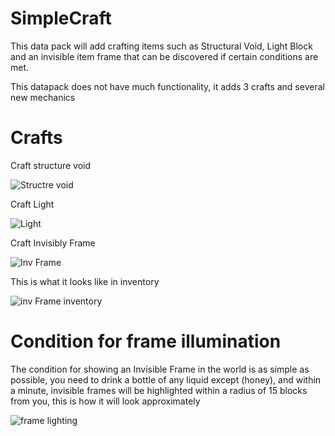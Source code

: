 # SimpleCraft
This data pack will add crafting items such as Structural Void, Light Block and an invisible item frame that can be discovered if certain conditions are met.

This datapack does not have much functionality, it adds 3 crafts and several new mechanics
> 
# Crafts

Craft structure void

![Structre void](https://cdn.modrinth.com/data/IIF1a1Sy/images/a7b26d380a17bb2d5f0dedb7bcecea3a343fb641.png)


Craft Light

![Light](https://cdn.modrinth.com/data/IIF1a1Sy/images/849ace870743ea807774238462f2dd6af39e65df.png)

Craft Invisibly Frame

![Inv Frame](https://cdn.modrinth.com/data/IIF1a1Sy/images/fe6faae80515392a7d55100d54385f4ca8768e80.png)

This is what it looks like in inventory

![inv Frame inventory](https://cdn.modrinth.com/data/IIF1a1Sy/images/71d2ea15050c0e587ff4288e49e23aafbc73a7d6.png)
# Condition for frame illumination
The condition for showing an Invisible Frame in the world is as simple as possible, you need to drink a bottle of any liquid except (honey), and within a minute, invisible frames will be highlighted within a radius of 15 blocks from you, this is how it will look approximately

![frame lighting](https://cdn.modrinth.com/data/IIF1a1Sy/images/88678266563deb9156fecea8f24751afcf175a76.png)

 
